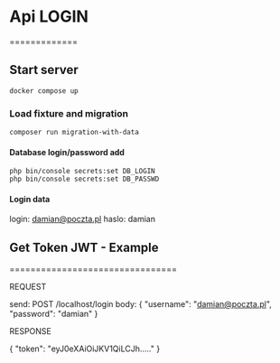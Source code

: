 # Api LOGIN
=============

## Start server

```
docker compose up
```

### Load fixture and migration

```
composer run migration-with-data
```

#### Database login/password add 

```
php bin/console secrets:set DB_LOGIN
php bin/console secrets:set DB_PASSWD
```

#### Login data

login: damian@poczta.pl 
haslo: damian


## Get Token JWT - Example
================================

REQUEST

send:  POST /localhost/login
body: 
{
    "username": "damian@poczta.pl",
    "password": "damian"
}

RESPONSE

{
    "token": "eyJ0eXAiOiJKV1QiLCJh....."
}